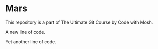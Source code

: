 # Mars
This repository is a part of The Ultimate Git Course by Code with Mosh.

A new line of code.

Yet another line of code. 

